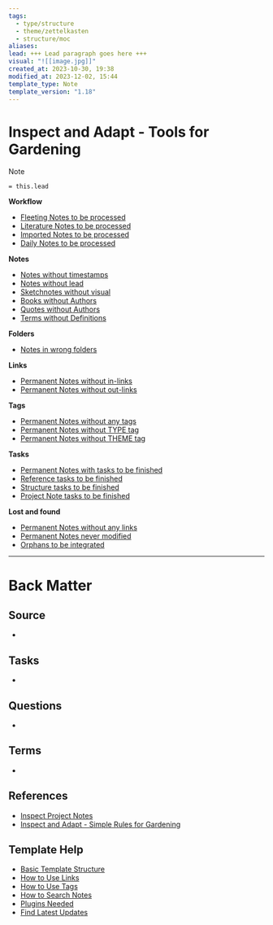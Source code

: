 ```yaml
---
tags:
  - type/structure
  - theme/zettelkasten
  - structure/moc
aliases: 
lead: +++ Lead paragraph goes here +++
visual: "![[image.jpg]]"
created_at: 2023-10-30, 19:38
modified_at: 2023-12-02, 15:44
template_type: Note
template_version: "1.18"
---
```

<!--  See "Template Help" below for using properties -->

# Inspect and Adapt - Tools for Gardening

<!--  Main idea of my thoughts -->

> [!Note]
> `= this.lead`

<!-- Other content of my note  -->
**Workflow**
- [Fleeting Notes to be processed](Fleeting%20Notes%20to%20be%20processed.md)
- [Literature Notes to be processed](Literature%20Notes%20to%20be%20processed.md)
- [Imported Notes to be processed](Imported%20Notes%20to%20be%20processed.md)
- [Daily Notes to be processed](Heatmap%20Calendar%20with%20Tasks.md)

**Notes**
- [Notes without timestamps](Notes%20without%20timestamps.md)
- [Notes without lead](Notes%20without%20lead.md)
- [Sketchnotes without visual](Sketchnotes%20without%20visual.md)
- [Books without Authors](Books%20without%20Authors.md)
- [Quotes without Authors](Quotes%20without%20Authors.md)
- [Terms without Definitions](Terms%20without%20Definitions.md)

**Folders**
- [Notes in wrong folders](Notes%20in%20wrong%20folders.md)

**Links**
- [Permanent Notes without in-links](Permanent%20Notes%20without%20in-links.md)
- [Permanent Notes without out-links](Permanent%20Notes%20without%20out-links.md)

**Tags**
- [Permanent Notes without any tags](Permanent%20Notes%20without%20any%20tags.md)
- [Permanent Notes without TYPE tag](Permanent%20Notes%20without%20TYPE%20tag.md)
- [Permanent Notes without THEME tag](Permanent%20Notes%20without%20THEME%20tag.md)

**Tasks**
- [Permanent Notes with tasks to be finished](Permanent%20Notes%20with%20tasks%20to%20be%20finished.md)
- [Reference tasks to be finished](Reference%20tasks%20to%20be%20finished.md)
- [Structure tasks to be finished](Structure%20tasks%20to%20be%20finished.md)
- [Project Note tasks to be finished](Project%20Note%20tasks%20to%20be%20finished.md)

**Lost and found**
- [Permanent Notes without any links](Permanent%20Notes%20without%20any%20links.md)
- [Permanent Notes never modified](Permanent%20Notes%20never%20modified.md)
- [Orphans to be integrated](Orphans%20to%20be%20integrated.md)

---
# Back Matter

## Source
<!-- Always keep a link to the source- --> 
- 

## Tasks
<!-- What remains to be done with this note? --> 
- 

## Questions
<!-- What remains for you to consider? --> 
- 

## Terms
<!-- Links to definition pages. -->
- 

## References
<!-- Links to pages not referenced in the content. -->
- [Inspect Project Notes](Inspect%20Project%20Notes.md)
- [Inspect and Adapt - Simple Rules for Gardening](Inspect%20and%20Adapt%20-%20Simple%20Rules%20for%20Gardening.md)

## Template Help
<!-- Links to external help pages on GitHub. -->
- [Basic Template Structure](https://github.com/groepl/Obsidian-Templates#basic-template-structure)
- [How to Use Links](https://github.com/groepl/Obsidian-Templates#how-to-use-links)
- [How to Use Tags](https://github.com/groepl/Obsidian-Templates#how-to-use-tags)
- [How to Search Notes](https://github.com/groepl/Obsidian-Templates#how-to-search-notes)
- [Plugins Needed](https://github.com/groepl/Obsidian-Templates#obsidian-plugins-needed)
- [Find Latest Updates](https://github.com/groepl/Obsidian-Templates)
